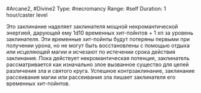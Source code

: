 #Arcane2, #Divine2
Type: #necromancy
Range: #self
Duration: 1 hour/caster level

Это заклинание наделяет заклинателя мощной некромантической энергией, дарующей ему 1d10 временных хит-пойнтов + 1 хп за уровень заклинателя. Эти временные хит-пойнты будут потеряны первыми при получении урона, но не могут быть восстановлены с помощью отдыха или исцеляющей магии и исчезают по истечении срока действия заклинания. Пока действует некромантическая потенция, заклинатель рассматривается как изначально злое вызванное существо для целей различения зла и святого круга. Успешное контрзаклинание, заклинание рассеивания магии или рассеивания зла лишает заклинателя его временных хит-пойнтов.